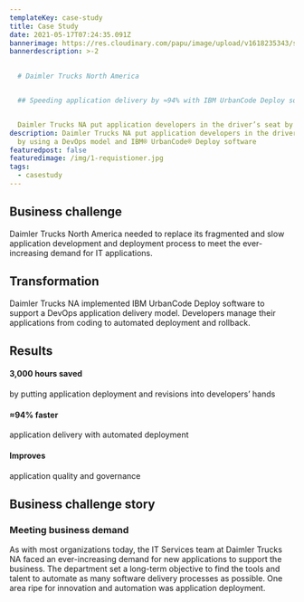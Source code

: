 ```yaml
---
templateKey: case-study
title: Case Study
date: 2021-05-17T07:24:35.091Z
bannerimage: https://res.cloudinary.com/papu/image/upload/v1618235343/step-graphic_hyyoyt.gif
bannerdescription: >-2
   

  # Daimler Trucks North America


  ## Speeding application delivery by ≈94% with IBM UrbanCode Deploy software


  Daimler Trucks NA put application developers in the driver’s seat by using a DevOps model and IBM® UrbanCode® Deploy software to manage application delivery, speeding application deployment and improving quality and control.
description: Daimler Trucks NA put application developers in the driver’s seat
  by using a DevOps model and IBM® UrbanCode® Deploy software
featuredpost: false
featuredimage: /img/1-requistioner.jpg
tags:
  - casestudy
---
```

<!--StartFragment-->

## Business challenge

Daimler Trucks North America needed to replace its fragmented and slow application development and deployment process to meet the ever-increasing demand for IT applications.

## Transformation

Daimler Trucks NA implemented IBM UrbanCode Deploy software to support a DevOps application delivery model. Developers manage their applications from coding to automated deployment and rollback.

## Results

#### 3,000 hours saved

by putting application deployment and revisions into developers’ hands

#### ≈94% faster

application delivery with automated deployment

#### Improves

application quality and governance

## Business challenge story

### Meeting business demand

As with most organizations today, the IT Services team at Daimler Trucks NA faced an ever-increasing demand for new applications to support the business. The department set a long-term objective to find the tools and talent to automate as many software delivery processes as possible. One area ripe for innovation and automation was application deployment.

<!--EndFragment-->